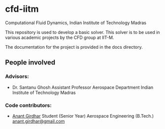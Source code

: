 cfd-iitm
========

Computational Fluid Dynamics, Indian Institute of Technology Madras

This repository is used to develop a basic solver. This solver is to be used
in various academic projects by the CFD group at IIT-M.

The documentation for the project is provided in the docs directory. 


People involved
---------------

### Advisors:
- Dr. Santanu Ghosh
  Assistant Professor
  Aerospace Department
  Indian Institute of Technology Madras

### Code contributors:
- [Anant Girdhar](@anantgirdhar)
  Student (Senior Year)
  Aerospace Engineering (B.Tech.)
  anant.girdhar@gmail.com

